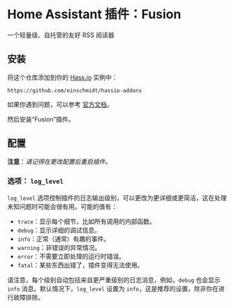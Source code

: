 # Home Assistant 插件：Fusion

一个轻量级、自托管的友好 RSS 阅读器

## 安装

将这个仓库添加到你的 [Hass.io](https://home-assistant.io/hassio/) 实例中：

`https://github.com/einschmidt/hassio-addons`

如果你遇到问题，可以参考 [官方文档](https://home-assistant.io/hassio/installing_third_party_addons/)。

然后安装“Fusion”插件。

## 配置

**注意**：_请记得在更改配置后重启插件。_

### 选项： `log_level`

`log_level` 选项控制插件的日志输出级别，可以更改为更详细或更简洁，这在处理未知问题时可能会很有用。可能的值有：

- `trace`：显示每个细节，比如所有调用的内部函数。
- `debug`：显示详细的调试信息。
- `info`：正常（通常）有趣的事件。
- `warning`：非错误的异常情况。
- `error`：不需要立即处理的运行时错误。
- `fatal`：某些东西出错了，插件变得无法使用。

请注意，每个级别自动包括来自更严重级别的日志消息，例如，`debug` 也会显示 `info` 消息。默认情况下，`log_level` 设置为 `info`，这是推荐的设置，除非你在进行故障排除。